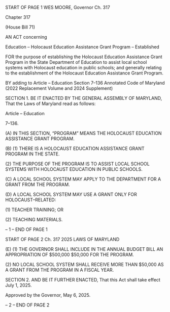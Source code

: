 START OF PAGE 1
WES MOORE, Governor Ch. 317

Chapter 317

(House Bill 71)

AN ACT concerning

Education – Holocaust Education Assistance Grant Program – Established

FOR the purpose of establishing the Holocaust Education Assistance Grant Program in the
State Department of Education to assist local school systems with Holocaust
education in public schools; and generally relating to the establishment of the
Holocaust Education Assistance Grant Program.

BY adding to
Article – Education
Section 7–136
Annotated Code of Maryland
(2022 Replacement Volume and 2024 Supplement)

SECTION 1. BE IT ENACTED BY THE GENERAL ASSEMBLY OF MARYLAND,
That the Laws of Maryland read as follows:

Article – Education

7–136.

(A) IN THIS SECTION, “PROGRAM” MEANS THE HOLOCAUST EDUCATION
ASSISTANCE GRANT PROGRAM.

(B) (1) THERE IS A HOLOCAUST EDUCATION ASSISTANCE GRANT
PROGRAM IN THE STATE.

(2) THE PURPOSE OF THE PROGRAM IS TO ASSIST LOCAL SCHOOL
SYSTEMS WITH HOLOCAUST EDUCATION IN PUBLIC SCHOOLS.

(C) A LOCAL SCHOOL SYSTEM MAY APPLY TO THE DEPARTMENT FOR A
GRANT FROM THE PROGRAM.

(D) A LOCAL SCHOOL SYSTEM MAY USE A GRANT ONLY FOR
HOLOCAUST–RELATED:

(1) TEACHER TRAINING; OR

(2) TEACHING MATERIALS.

– 1 –
END OF PAGE 1

START OF PAGE 2
Ch. 317 2025 LAWS OF MARYLAND

(E) (1) THE GOVERNOR SHALL INCLUDE IN THE ANNUAL BUDGET BILL
AN APPROPRIATION OF $500,000 $50,000 FOR THE PROGRAM.

(2) NO LOCAL SCHOOL SYSTEM SHALL RECEIVE MORE THAN $50,000
AS A GRANT FROM THE PROGRAM IN A FISCAL YEAR.

SECTION 2. AND BE IT FURTHER ENACTED, That this Act shall take effect July
1, 2025.

Approved by the Governor, May 6, 2025.

– 2 –
END OF PAGE 2